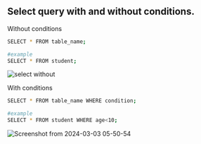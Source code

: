 ## Select query with and without conditions.

Without conditions

```bash
SELECT * FROM table_name;

#example
SELECT * FROM student;
```

![select without](https://github.com/CLiz17/schoolMockaroo/assets/68838221/40a3b953-dc3e-4166-8cb2-8678472ac75f)

With conditions

```bash
SELECT * FROM table_name WHERE condition;

#example
SELECT * FROM student WHERE age<10;
```

![Screenshot from 2024-03-03 05-50-54](https://github.com/CLiz17/schoolMockaroo/assets/68838221/eb4879f4-a9c3-4f17-8689-694f726ead52)
